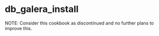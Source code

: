 # db_galera_install

NOTE: Consider this cookbook as discontinued and no further plans to improve this.

